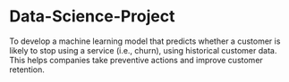 # Data-Science-Project
To develop a machine learning model that predicts whether a customer is likely to stop using a service (i.e., churn), using historical customer data. This helps companies take preventive actions and improve customer retention.
